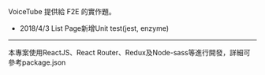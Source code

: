 VoiceTube 提供給 F2E 的實作題。

* 2018/4/3 List Page新增Unit test(jest, enzyme)

* * *

本專案使用ReactJS、React Router、Redux及Node-sass等進行開發，詳細可參考package.json
